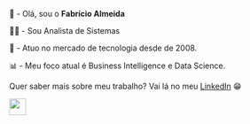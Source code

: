 <p>🙋 - Ol&aacute;, sou o <strong>Fabr&iacute;cio Almeida</strong></p>

<p>👨&zwj;💻 - Sou Analista de Sistemas</p>

<p>📅 - Atuo no mercado de tecnologia desde de 2008.&nbsp;</p>

<p>📊&nbsp;- Meu foco atual &eacute; Business Intelligence e Data Science.</p>

<p>Quer saber mais sobre meu trabalho? Vai l&aacute; no meu <a href="https://www.linkedin.com/in/fabr%C3%ADcioalmeida/">LinkedIn</a> 😁&nbsp;</p>

<p>

<p><img alt="" height="30" src="https://user-images.githubusercontent.com/48286645/151186123-6f2fd3dc-5c01-4ef7-8265-a928ae82ad6f.png" width="30" /></p>
